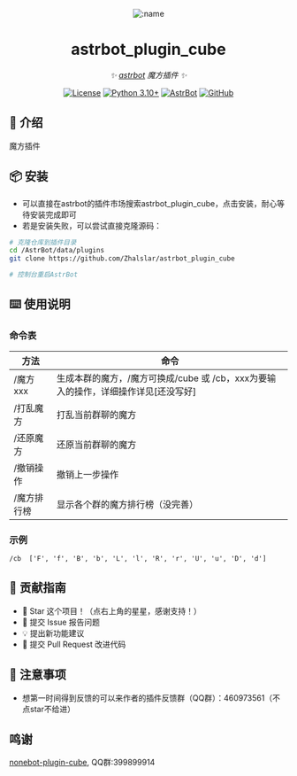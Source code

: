 
<div align="center">

![:name](https://count.getloli.com/@astrbot_plugin_cube?name=astrbot_plugin_cube&theme=minecraft&padding=6&offset=0&align=top&scale=1&pixelated=1&darkmode=auto)

# astrbot_plugin_cube

_✨ [astrbot](https://github.com/AstrBotDevs/AstrBot) 魔方插件 ✨_  

[![License](https://img.shields.io/badge/License-MIT-green.svg)](https://opensource.org/licenses/MIT)
[![Python 3.10+](https://img.shields.io/badge/Python-3.10%2B-blue.svg)](https://www.python.org/)
[![AstrBot](https://img.shields.io/badge/AstrBot-3.4%2B-orange.svg)](https://github.com/Soulter/AstrBot)
[![GitHub](https://img.shields.io/badge/作者-Zhalslar-blue)](https://github.com/Zhalslar)

</div>

## 🤝 介绍

魔方插件

## 📦 安装

- 可以直接在astrbot的插件市场搜索astrbot_plugin_cube，点击安装，耐心等待安装完成即可
- 若是安装失败，可以尝试直接克隆源码：

```bash
# 克隆仓库到插件目录
cd /AstrBot/data/plugins
git clone https://github.com/Zhalslar/astrbot_plugin_cube

# 控制台重启AstrBot
```

## ⌨️ 使用说明

### 命令表

| 方法   | 命令          |
|------|-------------|
| /魔方 xxx  | 生成本群的魔方，/魔方可换成/cube 或 /cb，xxx为要输入的操作，详细操作详见[还没写好] |
| /打乱魔方 | 打乱当前群聊的魔方         |
| /还原魔方 | 还原当前群聊的魔方         |
| /撤销操作 | 撤销上一步操作         |
| /魔方排行榜 |  显示各个群的魔方排行榜（没完善）  |

### 示例

`/cb  ['F', 'f', 'B', 'b', 'L', 'l', 'R', 'r', 'U', 'u', 'D', 'd']`

## 👥 贡献指南

- 🌟 Star 这个项目！（点右上角的星星，感谢支持！）
- 🐛 提交 Issue 报告问题
- 💡 提出新功能建议
- 🔧 提交 Pull Request 改进代码

## 📌 注意事项

- 想第一时间得到反馈的可以来作者的插件反馈群（QQ群）：460973561（不点star不给进）

## 鸣谢

[nonebot-plugin-cube](https://github.com/initialencounter/cube/blob/main/nonebot-plugin-cube), QQ群:399899914
